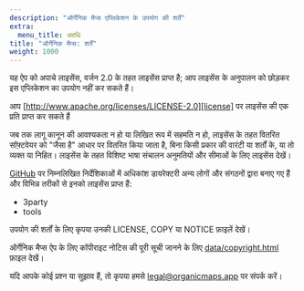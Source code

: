 ```yaml
---
description: "ऑर्गेनिक मैप्स एप्लिकेशन के उपयोग की शर्तें"
extra:
  menu_title: अवधि
title: "ऑर्गेनिक मैप्स: शर्तें"
weight: 1000
---
```


यह ऐप को अपाचे लाइसेंस, वर्जन 2.0 के तहत लाइसेंस प्राप्त है; आप लाइसेंस के
अनुपालन को छोड़कर इस एप्लिकेशन का उपयोग नहीं कर सकते हैं।

आप [http://www.apache.org/licenses/LICENSE-2.0][license] पर लाइसेंस की एक
प्रति प्राप्त कर सकते हैं

जब तक लागू कानून की आवश्यकता न हो या लिखित रूप में सहमति न हो, लाइसेंस के
तहत वितरित सॉफ़्टवेयर को "जैसा है" आधार पर वितरित किया जाता है, बिना किसी
प्रकार की वारंटी या शर्तों के, या तो व्यक्त या निहित। लाइसेंस के तहत विशिष्ट
भाषा संचालन अनुमतियों और सीमाओं के लिए लाइसेंस देखें।

[GitHub][github] पर निम्नलिखित निर्देशिकाओं में अधिकांश डायरेक्टरी अन्य
लोगों और संगठनों द्वारा बनाए गए हैं और विभिन्न तरीकों से इनको लाइसेंस
प्राप्त हैं:

- 3party
- tools

उपयोग की शर्तों के लिए कृपया उनकी LICENSE, COPY या NOTICE फ़ाइलें देखें।

ऑर्गेनिक मैप्स ऐप के लिए कॉपीराइट नोटिस की पूरी सूची जानने के लिए
[data/copyright.html][copyright] फ़ाइल देखें।

यदि आपके कोई प्रश्न या सुझाव हैं, तो कृपया हमसे
[legal@organicmaps.app](mailto:legal@organicmaps.app) पर संपर्क करें।

[github]: https://github.com/organicmaps/organicmaps
[license]: http://www.apache.org/licenses/LICENSE-2.0
[copyright]: https://github.com/organicmaps/organicmaps/blob/master/data/copyright.html
